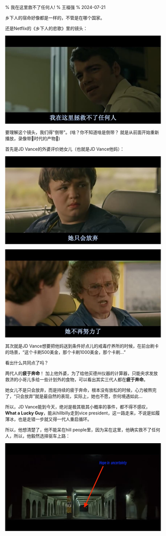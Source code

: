 % 我在这里救不了任何人!
% 王福强
% 2024-07-21

乡下人的宿命好像都是一样的，不管是在哪个国家。

还是Netflix的《乡下人的悲歌》里的镜头：

![](./images/cant-save-anyone.jpg)

要理解这个镜头，我们得"倒带"。(啥？你不知道啥是倒带？ 就是从前面开始重新播放，录像带📼时代的产物🤣)

首先是JD Vance的外婆评价她女儿（也就是JD Vance他妈）：

![](./images/she-giveup-jdvance-mom.jpg)

![](./images/she-fight-nomore-jdmom.jpg)

其次就是JD Vance想要把他妈送到条件好点儿的戒毒疗养所的时候，在前台刷卡的场景，“这个卡刷500美金，那个卡刷1000美金，那个卡刷...”

看出什么共同点了吗？

两代人的**疲于奔命**！ 加上他外婆，为了给他买德州仪器的计算器，只能央求发放救济的小哥儿多给一些计划外的食物，可以看出其实三代人都在**疲于奔命**。

她女儿不是只会放弃，而是持续的疲于奔命，根本没有放松的时候，心力被熬完了，“只会放弃”就是最自然的表现，实际上，她也不愿，奈何境遇如此...

所以，JD Vance能到今天，绝对是极其极其小概率的事件，都不得不感叹，**What a Lucky Guy**，能从hillbilly走到vice president，这一路走来，不说是如履薄冰，也是走错一步就又得一代人重启循环。

所以，他想清楚了，他不能呆在hill people里，因为呆在这里，他确实救不了任何人，所以，他毅然选择驱车上路：

![](./images/hope-in-uncertainty.jpg)



